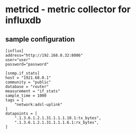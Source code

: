 # metricd - metric collector for influxdb

## sample configuration

```
[influx]
address="http://192.168.0.32:8086"
user="user"
password="password"

[snmp.if_stats]
host = "1921.68.0.1"
community = "public"
database = "router"
measurement = "if_stats"
sample_time = 1000
tags = [
    "network:adsl-uplink"
]
datapoints = [
	".1.3.6.1.2.1.31.1.1.1.10.1:tx_bytes",
	".1.3.6.1.2.1.31.1.1.1.6.1:rx_bytes",
]
```